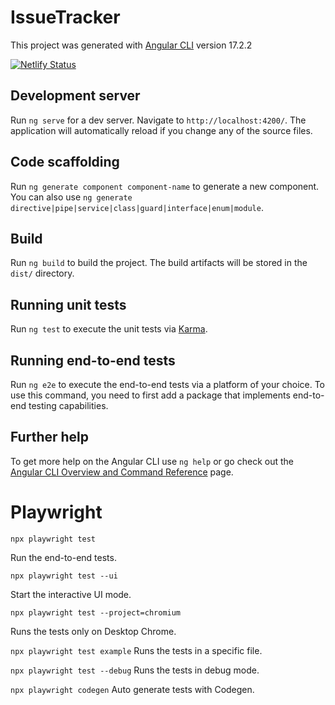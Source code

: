# IssueTracker

This project was generated with [Angular CLI](https://github.com/angular/angular-cli) version 17.2.2

[![Netlify Status](https://api.netlify.com/api/v1/badges/f01b81b3-a816-46b2-b94e-fa3cbfcdc175/deploy-status)](https://app.netlify.com/sites/tangerine-kelpie-63f4e5/deploys)

## Development server

Run `ng serve` for a dev server. Navigate to `http://localhost:4200/`. The application will automatically reload if you change any of the source files.

## Code scaffolding

Run `ng generate component component-name` to generate a new component. You can also use `ng generate directive|pipe|service|class|guard|interface|enum|module`.

## Build

Run `ng build` to build the project. The build artifacts will be stored in the `dist/` directory.

## Running unit tests

Run `ng test` to execute the unit tests via [Karma](https://karma-runner.github.io).

## Running end-to-end tests

Run `ng e2e` to execute the end-to-end tests via a platform of your choice. To use this command, you need to first add a package that implements end-to-end testing capabilities.

## Further help

To get more help on the Angular CLI use `ng help` or go check out the [Angular CLI Overview and Command Reference](https://angular.io/cli) page.

# Playwright

`npx playwright test`

Run the end-to-end tests.

`npx playwright test --ui`

Start the interactive UI mode.

`npx playwright test --project=chromium`

Runs the tests only on Desktop Chrome.

`npx playwright test example`
Runs the tests in a specific file.

`npx playwright test --debug`
Runs the tests in debug mode.

`npx playwright codegen`
Auto generate tests with Codegen.
